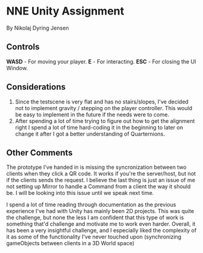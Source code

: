 # NNE Unity Assignment

By Nikolaj Dyring Jensen

## Controls

**WASD** - For moving your player.
**E** - For interacting.
**ESC** - For closing the UI Window.

## Considerations

1. Since the testscene is very flat and has no stairs/slopes, I've decided not to implement gravity / stepping on the player controller. This would be easy to implement in the future if the needs were to come.
2. After spending a lot of time trying to figure out how to get the alignment right I spend a lot of time hard-coding it in the beginning to later on change it after I got a better understanding of Quarternions.

## Other Comments
The prototype I've handed in is missing the syncronization between two clients when they click a QR code. It works if you're the server/host, but not if the clients sends the request.
I believe the last thing is just an issue of me not setting up Mirror to handle a Command from a client the way it should be. I will be looking into this issue until we speak next time.

I spend a lot of time reading through documentation as the previous experience I've had with Unity has mainly been 2D projects. This was quite the challenge, but none the less I am confident that this type of work is something that'd challenge and motivate me to work even harder. Overall, it has been a very insightful challenge, and I especially liked the complexity of it as some of the functionality I've never touched upon (synchronizing gameObjects between clients in a 3D World space)
